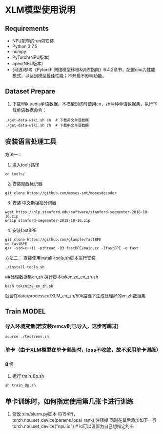 # XLM模型使用说明

## Requirements
* NPU配套的run包安装
* Python 3.7.5
* numpy 
* PyTorch(NPU版本)
* apex(NPU版本)
* (可选)参考《Pytorch 网络模型移植&训练指南》6.4.2章节，配置cpu为性能模式，以达到模型最佳性能；不开启不影响功能。

## Dataset Prepare
1. 下载Wikipedia单语数据，本模型训练时使用en，zh两种单语数据集，执行下载单语数据命令：
```
./get-data-wiki.sh en  # 下载英文单语数据
./get-data-wiki.sh zh  # 下载中文单语数据
```

## 安装语言处理工具
方法一：
1. 进入tools路径
```
cd tools/
```
2. 安装摩西标记器 
```
git clone https://github.com/moses-smt/mosesdecoder
```
3. 安装 中文斯坦福分词器
```
wget https://nlp.stanford.edu/software/stanford-segmenter-2018-10-16.zip
unzip stanford-segmenter-2018-10-16.zip
```
4. 安装fastBPE
```
git clone https://github.com/glample/fastBPE
cd fastBPE
g++ -std=c++11 -pthread -O3 fastBPE/main.cc -IfastBPE -o fast
```
方法二：
直接使用install-tools.sh脚本进行安装
```
./install-tools.sh
```

##处理数据集en,zh
执行脚本tokenize_en_zh.sh
```
bash tokenize_en_zh.sh
```
就会在data/processed/XLM_en_zh/50k路径下生成处理好的en,zh数据集


## Train MODEL

### 导入环境变量(若安装mmcv时已导入，这步可跳过)
```
source ./test/env.sh
```

### 单卡（由于XLM模型在单卡训练时，loss不收敛，故不采用单卡训练）

### 8卡
1. 运行 train_8p.sh
```
sh train_8p.sh
```

## 单卡训练时，如何指定使用第几张卡进行训练
1. 修改 xlm/slurm.py脚本
 将154行，torch.npu.set_device(params.local_rank) 注释掉
 同时在其后添加如下一行
 torch.npu.set_device("npu:id") # id可以设置为自己想指定的卡



